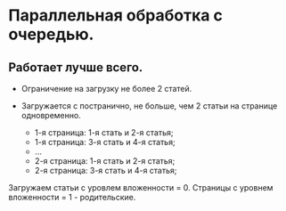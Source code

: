 # Параллельная обработка с очередью.
## Работает лучше всего.
* Ограничение на загрузку не более 2 статей. 

* Загружается с постранично, не больше, чем 2 статьи на странице одновременно.
  - 1-я страница: 1-я стать и 2-я статья;
  - 1-я страница:  3-я стать и 4-я статья;
  - ...
  - 2-я страница:  1-я стать и 2-я статья;
  - 2-я страница:  3-я стать и 4-я статья;


Загружаем статьи с уровлем вложенности = 0. Страницы с уровнем вложенности = 1 - родительские.